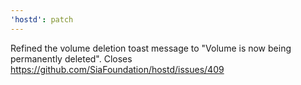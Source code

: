 ```yaml
---
'hostd': patch
---
```


Refined the volume deletion toast message to "Volume is now being permanently deleted". Closes https://github.com/SiaFoundation/hostd/issues/409
